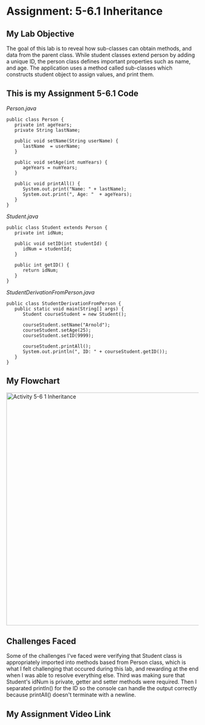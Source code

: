 # Assignment: 5-6.1 Inheritance
## My Lab Objective
The goal of this lab is to reveal how sub-classes can obtain methods, and data from the parent class. While student classes extend person by adding a unique ID, the person class defines important properties such as name, and age. The application uses a method called sub-classes which constructs student object to assign values, and print them.

## This is my Assignment 5-6.1 Code
*Person.java*
```
public class Person {
   private int ageYears;
   private String lastName;

   public void setName(String userName) {
      lastName  = userName;
   }

   public void setAge(int numYears) {
      ageYears = numYears;
   }

   public void printAll() {
      System.out.print("Name: " + lastName);
      System.out.print(", Age: "  + ageYears);
   }
}
```
*Student.java*
```
public class Student extends Person {
   private int idNum;

   public void setID(int studentId) {
      idNum = studentId;
   }

   public int getID() {
      return idNum;
   }
}
```
*StudentDerivationFromPerson.java*
```
public class StudentDerivationFromPerson {
   public static void main(String[] args) {
      Student courseStudent = new Student();

      courseStudent.setName("Arnold");
      courseStudent.setAge(25);
      courseStudent.setID(9999);

      courseStudent.printAll();
      System.out.println(", ID: " + courseStudent.getID());
   }
}
```

## My Flowchart
<img width="1152" height="610" alt="Activity 5-6 1 Inheritance" src="https://github.com/user-attachments/assets/a96ebaa4-b259-4ff2-91d2-fe420f318f23" />


## Challenges Faced

Some of the challenges I've faced were verifying that Student class is appropriately imported into methods based from Person class, which is what I felt challenging that occured during this lab, and rewarding at the end when I was able to resolve everything else. Third was making sure that Student's idNum is private, getter and setter methods were required. Then I separated println() for the ID so the console can handle the output correctly because printAll() doesn't terminate with a newline.

## My Assignment Video Link
